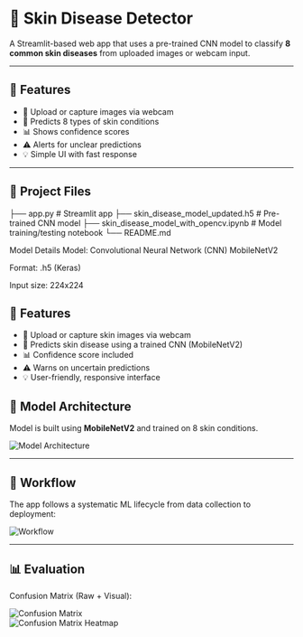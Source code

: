 # 🧬 Skin Disease Detector

A Streamlit-based web app that uses a pre-trained CNN model to classify **8 common skin diseases** from uploaded images or webcam input.

---

## 🚀 Features

- 📸 Upload or capture images via webcam
- 🤖 Predicts 8 types of skin conditions
- 📊 Shows confidence scores
- ⚠️ Alerts for unclear predictions
- 💡 Simple UI with fast response

---

## 📁 Project Files

├── app.py # Streamlit app
├── skin_disease_model_updated.h5 # Pre-trained CNN model
├── skin_disease_model_with_opencv.ipynb # Model training/testing notebook
└── README.md

Model Details
Model: Convolutional Neural Network (CNN) MobileNetV2

Format: .h5 (Keras)

Input size: 224x224

## 🚀 Features

- 📸 Upload or capture skin images via webcam  
- 🤖 Predicts skin disease using a trained CNN (MobileNetV2)  
- 📊 Confidence score included  
- ⚠️ Warns on uncertain predictions  
- 💡 User-friendly, responsive interface  
## 🧪 Model Architecture

Model is built using **MobileNetV2** and trained on 8 skin conditions.  

![Model Architecture](images/IMG-20250424-WA0007.jpg)

---

## 🧰 Workflow

The app follows a systematic ML lifecycle from data collection to deployment:

![Workflow](images/IMG-20250424-WA0002.jpg)

---

## 📊 Evaluation

Confusion Matrix (Raw + Visual):

![Confusion Matrix](images/IMG-20250426-WA0001.jpg)  
![Confusion Matrix Heatmap](images/IMG-20250426-WA0004.jpg)








